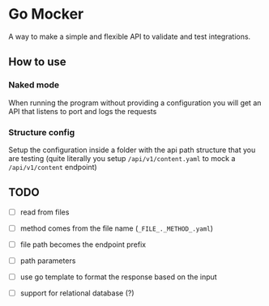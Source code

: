 # Go Mocker
A way to make a simple and flexible API to validate and test integrations.

## How to use

### Naked mode
When running the program without providing a configuration you will get an API that listens to port
and logs the requests

### Structure config
Setup the configuration inside a folder with the api path structure that you are testing (quite
literally you setup `/api/v1/content.yaml` to mock a `/api/v1/content` endpoint)


## TODO
- [ ] read from files
- [ ] method comes from the file name (`_FILE_._METHOD_.yaml`)
- [ ] file path becomes the endpoint prefix
- [ ] path parameters 
- [ ] use go template to format the response based on the input
- [ ] support for relational database (?)

